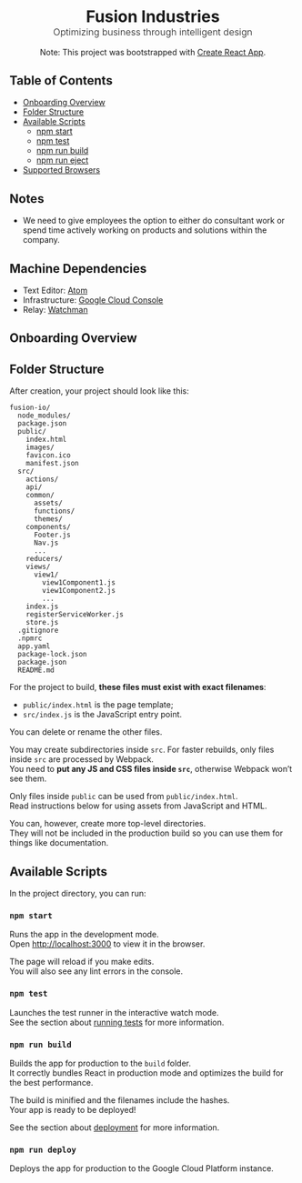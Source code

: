 <div style='text-align: center; margin: 0 auto'>
  <h1 style='margin-bottom: 0'>Fusion Industries</h1>
  <h3 style='font-weight: 300; margin-top: 0'>Optimizing business through intelligent design</h3>
</div>

<p style='text-align: center'>Note: This project was bootstrapped with <a href='https://github.com/facebookincubator/create-react-app'>Create React App</a>.

## Table of Contents

- [Onboarding Overview](#onboarding-overview)
- [Folder Structure](#folder-structure)
- [Available Scripts](#available-scripts)
  - [npm start](#npm-start)
  - [npm test](#npm-test)
  - [npm run build](#npm-run-build)
  - [npm run eject](#npm-run-eject)
- [Supported Browsers](#supported-browsers)

## Notes
- We need to give employees the option to either do consultant work or spend time actively working on products and solutions within the company.

## Machine Dependencies
- Text Editor: [Atom](https://atom.io/)
- Infrastructure: [Google Cloud Console](https://cloud.google.com/sdk/install)
- Relay: [Watchman](https://facebook.github.io/watchman/docs/install.html)

## Onboarding Overview


## Folder Structure

After creation, your project should look like this:

```
fusion-io/
  node_modules/
  package.json
  public/
    index.html
    images/
    favicon.ico
    manifest.json
  src/
    actions/
    api/
    common/
      assets/
      functions/
      themes/
    components/
      Footer.js
      Nav.js
      ...
    reducers/
    views/
      view1/
        view1Component1.js
        view1Component2.js
        ...
    index.js
    registerServiceWorker.js
    store.js
  .gitignore
  .npmrc
  app.yaml
  package-lock.json
  package.json
  README.md
```

For the project to build, **these files must exist with exact filenames**:

* `public/index.html` is the page template;
* `src/index.js` is the JavaScript entry point.

You can delete or rename the other files.

You may create subdirectories inside `src`. For faster rebuilds, only files inside `src` are processed by Webpack.<br>
You need to **put any JS and CSS files inside `src`**, otherwise Webpack won’t see them.

Only files inside `public` can be used from `public/index.html`.<br>
Read instructions below for using assets from JavaScript and HTML.

You can, however, create more top-level directories.<br>
They will not be included in the production build so you can use them for things like documentation.

## Available Scripts

In the project directory, you can run:

### `npm start`

Runs the app in the development mode.<br>
Open [http://localhost:3000](http://localhost:3000) to view it in the browser.

The page will reload if you make edits.<br>
You will also see any lint errors in the console.

### `npm test`

Launches the test runner in the interactive watch mode.<br>
See the section about [running tests](#running-tests) for more information.

### `npm run build`

Builds the app for production to the `build` folder.<br>
It correctly bundles React in production mode and optimizes the build for the best performance.

The build is minified and the filenames include the hashes.<br>
Your app is ready to be deployed!

See the section about [deployment](#deployment) for more information.

### `npm run deploy`

Deploys the app for production to the Google Cloud Platform instance.